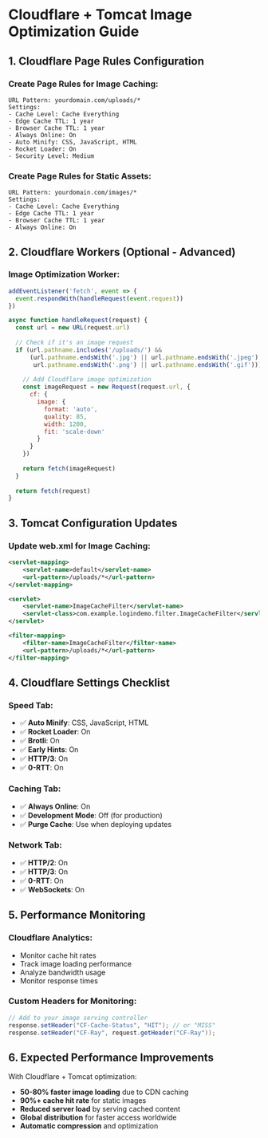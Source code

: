 # Cloudflare + Tomcat Image Optimization Guide

## 1. Cloudflare Page Rules Configuration

### Create Page Rules for Image Caching:
```
URL Pattern: yourdomain.com/uploads/*
Settings:
- Cache Level: Cache Everything
- Edge Cache TTL: 1 year
- Browser Cache TTL: 1 year
- Always Online: On
- Auto Minify: CSS, JavaScript, HTML
- Rocket Loader: On
- Security Level: Medium
```

### Create Page Rules for Static Assets:
```
URL Pattern: yourdomain.com/images/*
Settings:
- Cache Level: Cache Everything
- Edge Cache TTL: 1 year
- Browser Cache TTL: 1 year
- Always Online: On
```

## 2. Cloudflare Workers (Optional - Advanced)

### Image Optimization Worker:
```javascript
addEventListener('fetch', event => {
  event.respondWith(handleRequest(event.request))
})

async function handleRequest(request) {
  const url = new URL(request.url)
  
  // Check if it's an image request
  if (url.pathname.includes('/uploads/') && 
      (url.pathname.endsWith('.jpg') || url.pathname.endsWith('.jpeg') || 
       url.pathname.endsWith('.png') || url.pathname.endsWith('.gif'))) {
    
    // Add Cloudflare image optimization
    const imageRequest = new Request(request.url, {
      cf: {
        image: {
          format: 'auto',
          quality: 85,
          width: 1200,
          fit: 'scale-down'
        }
      }
    })
    
    return fetch(imageRequest)
  }
  
  return fetch(request)
}
```

## 3. Tomcat Configuration Updates

### Update web.xml for Image Caching:
```xml
<servlet-mapping>
    <servlet-name>default</servlet-name>
    <url-pattern>/uploads/*</url-pattern>
</servlet-mapping>

<servlet>
    <servlet-name>ImageCacheFilter</servlet-name>
    <servlet-class>com.example.logindemo.filter.ImageCacheFilter</servlet-class>
</servlet>

<filter-mapping>
    <filter-name>ImageCacheFilter</filter-name>
    <url-pattern>/uploads/*</url-pattern>
</filter-mapping>
```

## 4. Cloudflare Settings Checklist

### Speed Tab:
- ✅ **Auto Minify**: CSS, JavaScript, HTML
- ✅ **Rocket Loader**: On
- ✅ **Brotli**: On
- ✅ **Early Hints**: On
- ✅ **HTTP/3**: On
- ✅ **0-RTT**: On

### Caching Tab:
- ✅ **Always Online**: On
- ✅ **Development Mode**: Off (for production)
- ✅ **Purge Cache**: Use when deploying updates

### Network Tab:
- ✅ **HTTP/2**: On
- ✅ **HTTP/3**: On
- ✅ **0-RTT**: On
- ✅ **WebSockets**: On

## 5. Performance Monitoring

### Cloudflare Analytics:
- Monitor cache hit rates
- Track image loading performance
- Analyze bandwidth usage
- Monitor response times

### Custom Headers for Monitoring:
```java
// Add to your image serving controller
response.setHeader("CF-Cache-Status", "HIT"); // or "MISS"
response.setHeader("CF-Ray", request.getHeader("CF-Ray"));
```

## 6. Expected Performance Improvements

With Cloudflare + Tomcat optimization:
- **50-80% faster image loading** due to CDN caching
- **90%+ cache hit rate** for static images
- **Reduced server load** by serving cached content
- **Global distribution** for faster access worldwide
- **Automatic compression** and optimization 